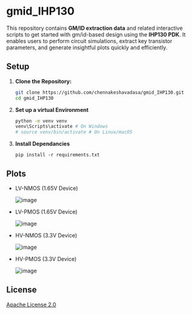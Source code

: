 # **gmid_IHP130**  
This repository contains **GM/ID extraction data** and related interactive scripts to get started with gm/id-based design using the **IHP130 PDK**. It enables users to perform circuit simulations, extract key transistor parameters, and generate insightful plots quickly and efficiently.  

## Setup

1. **Clone the Repository:**
   ```bash
   git clone https://github.com/chennakeshavadasa/gmid_IHP130.git
   cd gmid_IHP130
   ```

2. **Set up a virtual Environment**
    ```bash
    python -m venv venv
    venv\Scripts\activate # On Windows
    # source venv/bin/activate # On Linux/macOS
    ```
   
3. **Install Dependancies**
    ```pip
    pip install -r requirements.txt
    ```

## Plots

- LV-NMOS (1.65V Device)
  
  ![image](https://github.com/user-attachments/assets/18443455-ad4e-4fdf-9329-608ad8893e08)
  
- LV-PMOS (1.65V Device)
  
  ![image](https://github.com/user-attachments/assets/ea498373-2ea0-4109-b2a8-1a2e96715984)
  
- HV-NMOS (3.3V Device)
  
  ![image](https://github.com/user-attachments/assets/0a9ea3f8-fba6-4c96-9a46-e8b4962fa54d)
  
- HV-PMOS (3.3V Device)
  
  ![image](https://github.com/user-attachments/assets/6f2a1b12-3361-4dc0-80e0-bd6d23417da3)
  
##  License

[Apache License 2.0](https://github.com/chennakeshavadasa/gmid_IHP130/blob/main/LICENSE)


